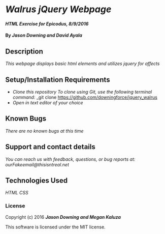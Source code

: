 # _Walrus jQuery Webpage_

#### _HTML Exercise for Epicodus, 8/9/2016_

#### By _**Jason Downing and David Ayala**_

## Description

_This webpage displays basic html elements and utilizes jquery for affects_

## Setup/Installation Requirements

* _Clone this repository_
    _To clone using Git, use the following terminal command:_
    _git clone https://github.com/downingforce/jquery_walrus
* _Open in text editor of your choice_

## Known Bugs

_There are no known bugs at this time_

## Support and contact details

_You can reach us with feedback, questions, or bug reports at: ourFakeemail@thisisntreal.net_

## Technologies Used

_HTML_
_CSS_

### License

Copyright (c) 2016 **_Jason Downing and Megan Kaluza_**

This software is licensed under the MIT license.
